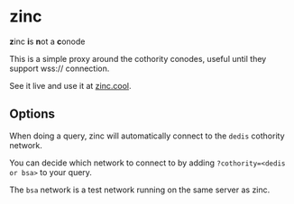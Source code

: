 # zinc
**z**inc **i**s **n**ot a **c**onode

This is a simple proxy around the cothority conodes, useful until they support wss:// connection.

See it live and use it at [zinc.cool](https://zinc.cool/).

## Options

When doing a query, zinc will automatically connect to the `dedis` cothority network.

You can decide which network to connect to by adding `?cothority=<dedis or bsa>` to your query.

The `bsa` network is a test network running on the same server as zinc.
